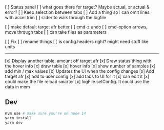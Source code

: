 
[ ] Status panel
  [ ] what goes there for target? Maybe actual, or actual & error?
  [ ] Keep selection between tabs
[ ] Add a thing so I can omit lines with accel trim
[ ] slider to walk through the logfile

[ ] make default target afr better
[ ] cmd-z undo
[ ] cmd-option arrows, move through tabs
[ ] can take files as parameters

[ ] Fix
  [ ] rename things
    [ ] is config.headers right? might need stuff like units

---

[x] Display another table: amount off target afr
[x] Draw status thing with the hover info
[x] draw table
  [x] hover info
    [x] show number of samples
    [x] add min / max values
[x] Updates the UI when the config changes
[x] Add target afr
  [x] add to user config
  [x] add tabs to UI for it
  [x] can edit it
[x] could make the file reload smarter
  [x] logFile.setConfig. It could use the data in mem

## Dev

```sh
nvm use # make sure you're on node 14
yarn install
yarn dev
```
